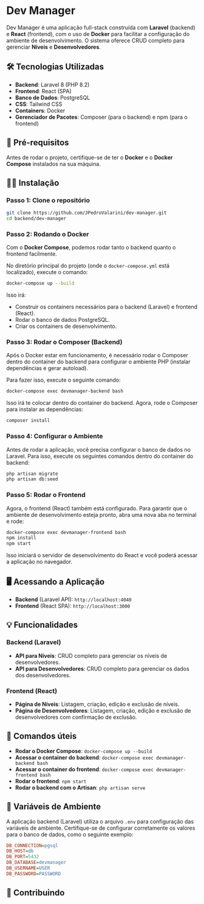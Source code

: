 
# Dev Manager

Dev Manager é uma aplicação full-stack construída com **Laravel** (backend) e **React** (frontend), com o uso de **Docker** para facilitar a configuração do ambiente de desenvolvimento. O sistema oferece CRUD completo para gerenciar **Níveis** e **Desenvolvedores**.

## 🛠 Tecnologias Utilizadas

- **Backend**: Laravel 8 (PHP 8.2)
- **Frontend**: React (SPA)
- **Banco de Dados**: PostgreSQL
- **CSS**: Tailwind CSS
- **Containers**: Docker
- **Gerenciador de Pacotes**: Composer (para o backend) e npm (para o frontend)

## 🚀 Pré-requisitos

Antes de rodar o projeto, certifique-se de ter o **Docker** e o **Docker Compose** instalados na sua máquina.

## 🧑‍💻 Instalação

### Passo 1: Clone o repositório

```bash
git clone https://github.com/JPedroValarini/dev-manager.git
cd backend/dev-manager
```

### Passo 2: Rodando o Docker

Com o **Docker Compose**, podemos rodar tanto o backend quanto o frontend facilmente.

No diretório principal do projeto (onde o `docker-compose.yml` está localizado), execute o comando:

```bash
docker-compose up --build
```

Isso irá:
- Construir os containers necessários para o backend (Laravel) e frontend (React).
- Rodar o banco de dados PostgreSQL.
- Criar os containers de desenvolvimento.

### Passo 3: Rodar o Composer (Backend)

Após o Docker estar em funcionamento, é necessário rodar o Composer dentro do container do backend para configurar o ambiente PHP (instalar dependências e gerar autoload). 

Para fazer isso, execute o seguinte comando:

```bash
docker-compose exec devmanager-backend bash
```

Isso irá te colocar dentro do container do backend. Agora, rode o Composer para instalar as dependências:

```bash
composer install
```

### Passo 4: Configurar o Ambiente

Antes de rodar a aplicação, você precisa configurar o banco de dados no Laravel. Para isso, execute os seguintes comandos dentro do container do backend:

```bash
php artisan migrate
php artisan db:seed
```

### Passo 5: Rodar o Frontend

Agora, o frontend (React) também está configurado. Para garantir que o ambiente de desenvolvimento esteja pronto, abra uma nova aba no terminal e rode:

```bash
docker-compose exec devmanager-frontend bash
npm install
npm start
```

Isso iniciará o servidor de desenvolvimento do React e você poderá acessar a aplicação no navegador.

## 🖥 Acessando a Aplicação

- **Backend** (Laravel API): `http://localhost:4040`
- **Frontend** (React SPA): `http://localhost:3000`

## 💡 Funcionalidades

### Backend (Laravel)
- **API para Níveis**: CRUD completo para gerenciar os níveis de desenvolvedores.
- **API para Desenvolvedores**: CRUD completo para gerenciar os dados dos desenvolvedores.

### Frontend (React)
- **Página de Níveis**: Listagem, criação, edição e exclusão de níveis.
- **Página de Desenvolvedores**: Listagem, criação, edição e exclusão de desenvolvedores com confirmação de exclusão.

## 🤖 Comandos úteis

- **Rodar o Docker Compose**: `docker-compose up --build`
- **Acessar o container do backend**: `docker-compose exec devmanager-backend bash`
- **Acessar o container do frontend**: `docker-compose exec devmanager-frontend bash`
- **Rodar o frontend**: `npm start`
- **Rodar o backend com o Artisan**: `php artisan serve`

## 🔧 Variáveis de Ambiente

A aplicação backend (Laravel) utiliza o arquivo `.env` para configuração das variáveis de ambiente. Certifique-se de configurar corretamente os valores para o banco de dados, como o seguinte exemplo:

```ini
DB_CONNECTION=pgsql
DB_HOST=db
DB_PORT=5432
DB_DATABASE=devmanager
DB_USERNAME=USER
DB_PASSWORD=PASSWORD
```

## 📝 Contribuindo
